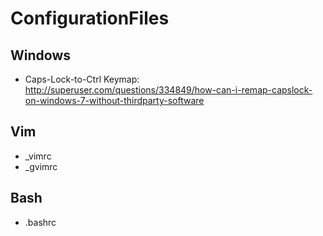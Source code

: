 # ConfigurationFiles

## Windows
* Caps-Lock-to-Ctrl Keymap: http://superuser.com/questions/334849/how-can-i-remap-capslock-on-windows-7-without-thirdparty-software

## Vim
* _vimrc
* _gvimrc

## Bash
* .bashrc
